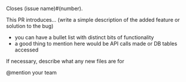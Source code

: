 Closes (issue name)#(number).

This PR introduces... (write a simple description of the added feature or solution to the bug)
- you can have a bullet list with distinct bits of functionality
- a good thing to mention here would be API calls made or DB tables accessed

If necessary, describe what any new files are for

@mention your team
